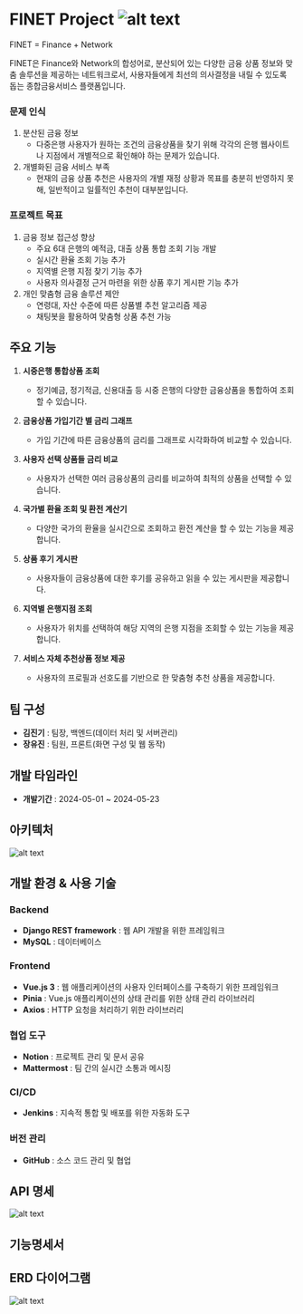 # FINET Project ![alt text](./img/onlylogo.png)


FINET = Finance + Network

FINET은 Finance와 Network의 합성어로, 분산되어 있는 다양한 금융 상품 정보와 맞춤 솔루션을 제공하는 네트워크로서, 사용자들에게 최선의 의사결정을 내릴 수 있도록 돕는 종합금융서비스 플랫폼입니다.

### 문제 인식

1. 분산된 금융 정보
   - 다중은행 사용자가 원하는 조건의 금융상품을 찾기 위해 각각의 은행 웹사이트나 지점에서 개별적으로 확인해야 하는 문제가 있습니다.
2. 개별화된 금융 서비스 부족
   - 현재의 금융 상품 추천은 사용자의 개별 재정 상황과 목표를 충분히 반영하지 못해, 일반적이고 일률적인 추천이 대부분입니다.

### 프로젝트 목표

1. 금융 정보 접근성 향상
   - 주요 6대 은행의 예적금, 대출 상품 통합 조회 기능 개발
   - 실시간 환율 조회 기능 추가
   - 지역별 은행 지점 찾기 기능 추가
   - 사용자 의사결정 근거 마련을 위한 상품 후기 게시판 기능 추가
2. 개인 맞춤형 금융 솔루션 제안
   - 연령대, 자산 수준에 따른 상품별 추천 알고리즘 제공
   - 채팅봇을 활용하여 맞춤형 상품 추천 가능


## 주요 기능

1. **시중은행 통합상품 조회**
   - 정기예금, 정기적금, 신용대출 등 시중 은행의 다양한 금융상품을 통합하여 조회할 수 있습니다.

2. **금융상품 가입기간 별 금리 그래프**
   - 가입 기간에 따른 금융상품의 금리를 그래프로 시각화하여 비교할 수 있습니다.

3. **사용자 선택 상품들 금리 비교**
   - 사용자가 선택한 여러 금융상품의 금리를 비교하여 최적의 상품을 선택할 수 있습니다.

4. **국가별 환율 조회 및 환전 계산기**
   - 다양한 국가의 환율을 실시간으로 조회하고 환전 계산을 할 수 있는 기능을 제공합니다.

5. **상품 후기 게시판**
   - 사용자들이 금융상품에 대한 후기를 공유하고 읽을 수 있는 게시판을 제공합니다.

6. **지역별 은행지점 조회**
   - 사용자가 위치를 선택하여 해당 지역의 은행 지점을 조회할 수 있는 기능을 제공합니다.

7. **서비스 자체 추천상품 정보 제공**
   - 사용자의 프로필과 선호도를 기반으로 한 맞춤형 추천 상품을 제공합니다.

## 팀 구성

- **김진기** : 팀장, 백엔드(데이터 처리 및 서버관리)
- **장유진** : 팀원, 프론트(화면 구성 및 웹 동작)

## 개발 타임라인

- **개발기간** : 2024-05-01 ~ 2024-05-23

## 아키텍처
![alt text](./img/architecture.png)

## 개발 환경 & 사용 기술

### Backend

- **Django REST framework** : 웹 API 개발을 위한 프레임워크
- **MySQL** : 데이터베이스

### Frontend

- **Vue.js 3** : 웹 애플리케이션의 사용자 인터페이스를 구축하기 위한 프레임워크
- **Pinia** : Vue.js 애플리케이션의 상태 관리를 위한 상태 관리 라이브러리
- **Axios** : HTTP 요청을 처리하기 위한 라이브러리

### 협업 도구

- **Notion** : 프로젝트 관리 및 문서 공유
- **Mattermost** : 팀 간의 실시간 소통과 메시징

### CI/CD

- **Jenkins** : 지속적 통합 및 배포를 위한 자동화 도구

### 버전 관리

- **GitHub** : 소스 코드 관리 및 협업

## API 명세
![alt text](./img/api명세.png)

## 기능명세서


## ERD 다이어그램
![alt text](./img/erd.png)